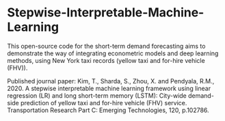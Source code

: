 # Stepwise-Interpretable-Machine-Learning

This open-source code for the short-term demand forecasting aims to demonstrate the way of integrating econometric models and deep learning methods, using New York taxi records (yellow taxi and for-hire vehicle (FHV)). 

Published journal paper: Kim, T., Sharda, S., Zhou, X. and Pendyala, R.M., 2020. A stepwise interpretable machine learning framework using linear regression (LR) and long short-term memory (LSTM): City-wide demand-side prediction of yellow taxi and for-hire vehicle (FHV) service. Transportation Research Part C: Emerging Technologies, 120, p.102786.

